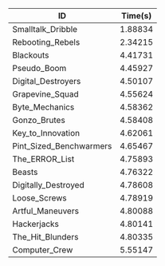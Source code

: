 |ID|Time(s)|
|-|-|
|Smalltalk_Dribble|1.88834|
|Rebooting_Rebels|2.34215|
|Blackouts|4.41731|
|Pseudo_Boom|4.45927|
|Digital_Destroyers|4.50107|
|Grapevine_Squad|4.55624|
|Byte_Mechanics|4.58362|
|Gonzo_Brutes|4.58408|
|Key_to_Innovation|4.62061|
|Pint_Sized_Benchwarmers|4.65467|
|The_ERROR_List|4.75893|
|Beasts|4.76322|
|Digitally_Destroyed|4.78608|
|Loose_Screws|4.78919|
|Artful_Maneuvers|4.80088|
|Hackerjacks|4.80141|
|The_Hit_Blunders|4.80335|
|Computer_Crew|5.55147|
